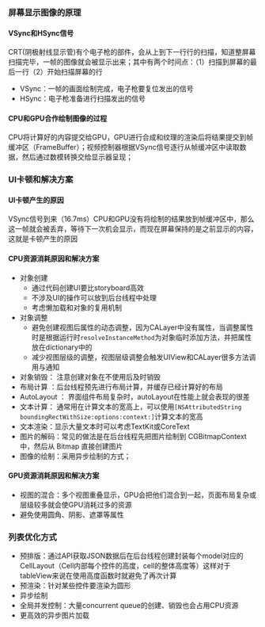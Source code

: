 ### 屏幕显示图像的原理  

#### VSync和HSync信号  

CRT(阴极射线显示管)有个电子枪的部件，会从上到下一行行的扫描，知道整屏幕扫描完毕，一帧的图像就会被显示出来；其中有两个时间点：（1）扫描到屏幕的最后一行（2）开始扫描屏幕的行

+ VSync：一帧的画面绘制完成，电子枪要复位发出的信号
+ HSync：电子枪准备进行扫描发出的信号


#### CPU和GPU合作绘制图像的过程  

CPU将计算好的内容提交给GPU，GPU进行合成和纹理的渲染后将结果提交到帧缓冲区（FrameBuffer）；视频控制器根据VSync信号逐行从帧缓冲区中读取数据，然后通过数模转换交给显示器呈现；


### UI卡顿和解决方案

#### UI卡顿产生的原因  

VSync信号到来（16.7ms）CPU和GPU没有将绘制的结果放到帧缓冲区中，那么这一帧就会被丢弃，等待下一次机会显示，而现在屏幕保持的是之前显示的内容，这就是卡顿产生的原因

#### CPU资源消耗原因和解决方案  

+ 对象创建
  - 通过代码创建UI要比storyboard高效
  - 不涉及UI的操作可以放到后台线程中处理
  - 考虑懒加载和对象的复用机制
+ 对象调整
  - 避免创建视图后属性的动态调整，因为CALayer中没有属性，当调整属性时是根据运行时`resolveInstanceMethod`为对象临时添加方法，并把属性放在dictionary中的
  - 减少视图层级的调整，视图层级调整会触发UIView和CALayer很多方法调用与通知
+ 对象销毁： 注意创建对象在不使用后及时销毁
+ 布局计算 ：后台线程预先进行布局计算，并缓存已经计算好的布局
+ AutoLayout ： 界面组件布局复杂时，autoLayout在性能上就会表现的很差
+ 文本计算： 通常用在计算文本的宽高上，可以使用`[NSAttributedString boundingRectWithSize:options:context:]`计算文本的宽高
+ 文本渲染：显示大量文本时可以考虑TextKit或CoreText
+ 图片的解码：常见的做法是在后台线程先把图片绘制到 CGBitmapContext 中，然后从 Bitmap 直接创建图片
+ 图像的绘制：采用异步绘制的方式；

#### GPU资源消耗原因和解决方案  

+ 视图的混合：多个视图重叠显示，GPU会把他们混合到一起，页面布局复杂或层级较多就会使GPU消耗过多的资源
+ 避免使用圆角、阴影、遮罩等属性


### 列表优化方式  

+ 预排版：通过API获取JSON数据后在后台线程创建封装每个model对应的CellLayout（Cell内部每个控件的高度，cell的整体高度等）这样对于tableView来说在使用高度函数时就避免了再次计算
+ 预渲染：针对某些控件要渲染为圆形
+ 异步绘制
+ 全局并发控制：大量concurrent queue的创建、销毁也会占用CPU资源
+ 更高效的异步图片加载


